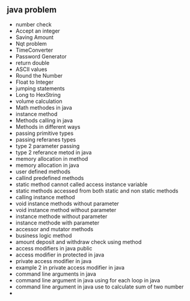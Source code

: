## java problem

* number check
* Accept an integer
* Saving Amount 
* Nqt problem 
* TimeConverter
* Password Generator
* return double 
* ASCII values 
* Round the Number 
* Float to Integer 
* jumping statements
* Long to HexString
* volume calculation
* Math methodes in java
* instance method
* Methods calling in java
* Methods in different ways
* passing primitive types
* passing referanes types
* type 2 parameter passing
* type 2 referance metod in java
* memory allocation in method
* memory allocation in java
* user defined methods
* callind predefined methods
* static method cannot called access instance variable
* static methods accessed from both static and non static methods
* calling instance method
* void instance methods without parameter
* void instance method without parameter
* instance methode without parameter
* instance methode with parameter
* accessor and mutator methods
* business logic method
* amount deposit and withdraw check using method
* access modifiers in java public
* access modifier in protected in java
* private access modifier in java
* example 2 in private access modifier in java
* command line arguments in java
* command line argument in java using for each loop in java
* command line argument in java use to calculate sum of two number
* 
  





  
  


  



